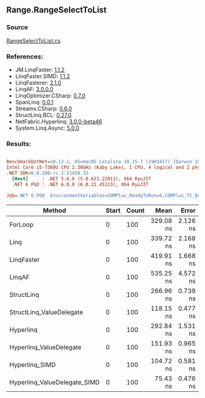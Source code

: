 ﻿## Range.RangeSelectToList

### Source
[RangeSelectToList.cs](../LinqBenchmarks/Range/RangeSelectToList.cs)

### References:
- JM.LinqFaster: [1.1.2](https://www.nuget.org/packages/JM.LinqFaster/1.1.2)
- LinqFaster.SIMD: [1.1.2](https://www.nuget.org/packages/LinqFaster.SIMD/1.0.3)
- LinqFasterer: [2.1.0](https://www.nuget.org/packages/LinqFasterer/2.1.0)
- LinqAF: [3.0.0.0](https://www.nuget.org/packages/LinqAF/3.0.0.0)
- LinqOptimizer.CSharp: [0.7.0](https://www.nuget.org/packages/LinqOptimizer.CSharp/0.7.0)
- SpanLinq: [0.0.1](https://www.nuget.org/packages/SpanLinq/0.0.1)
- Streams.CSharp: [0.6.0](https://www.nuget.org/packages/Streams.CSharp/0.6.0)
- StructLinq.BCL: [0.27.0](https://www.nuget.org/packages/StructLinq/0.27.0)
- NetFabric.Hyperlinq: [3.0.0-beta46](https://www.nuget.org/packages/NetFabric.Hyperlinq/3.0.0-beta46)
- System.Linq.Async: [5.0.0](https://www.nuget.org/packages/System.Linq.Async/5.0.0)

### Results:
``` ini

BenchmarkDotNet=v0.13.1, OS=macOS Catalina 10.15.7 (19H1417) [Darwin 19.6.0]
Intel Core i5-7360U CPU 2.30GHz (Kaby Lake), 1 CPU, 4 logical and 2 physical cores
.NET SDK=6.0.100-rc.1.21458.32
  [Host]     : .NET 5.0.6 (5.0.621.22011), X64 RyuJIT
  .NET 6 PGO : .NET 6.0.0 (6.0.21.45113), X64 RyuJIT

Job=.NET 6 PGO  EnvironmentVariables=COMPlus_ReadyToRun=0,COMPlus_TC_QuickJitForLoops=1,COMPlus_TieredPGO=1  Runtime=.NET 6.0  

```
|                       Method | Start | Count |      Mean |    Error |   StdDev |        Ratio | RatioSD |  Gen 0 | Allocated |
|----------------------------- |------ |------ |----------:|---------:|---------:|-------------:|--------:|-------:|----------:|
|                      ForLoop |     0 |   100 | 329.08 ns | 2.126 ns | 1.885 ns |     baseline |         | 0.5660 |   1,184 B |
|                         Linq |     0 |   100 | 339.72 ns | 2.168 ns | 1.922 ns | 1.03x slower |   0.01x | 0.2599 |     544 B |
|                   LinqFaster |     0 |   100 | 419.91 ns | 1.668 ns | 1.560 ns | 1.28x slower |   0.01x | 0.6232 |   1,304 B |
|                       LinqAF |     0 |   100 | 535.25 ns | 4.572 ns | 4.277 ns | 1.62x slower |   0.01x | 0.5655 |   1,184 B |
|                   StructLinq |     0 |   100 | 266.96 ns | 0.739 ns | 0.617 ns | 1.23x faster |   0.01x | 0.2446 |     512 B |
|     StructLinq_ValueDelegate |     0 |   100 | 118.15 ns | 0.477 ns | 0.373 ns | 2.78x faster |   0.02x | 0.2179 |     456 B |
|                    Hyperlinq |     0 |   100 | 292.84 ns | 1.531 ns | 1.357 ns | 1.12x faster |   0.00x | 0.2179 |     456 B |
|      Hyperlinq_ValueDelegate |     0 |   100 | 151.93 ns | 0.965 ns | 0.903 ns | 2.17x faster |   0.02x | 0.2179 |     456 B |
|               Hyperlinq_SIMD |     0 |   100 | 104.72 ns | 0.581 ns | 0.544 ns | 3.14x faster |   0.02x | 0.2180 |     456 B |
| Hyperlinq_ValueDelegate_SIMD |     0 |   100 |  75.43 ns | 0.476 ns | 0.445 ns | 4.36x faster |   0.04x | 0.2180 |     456 B |
